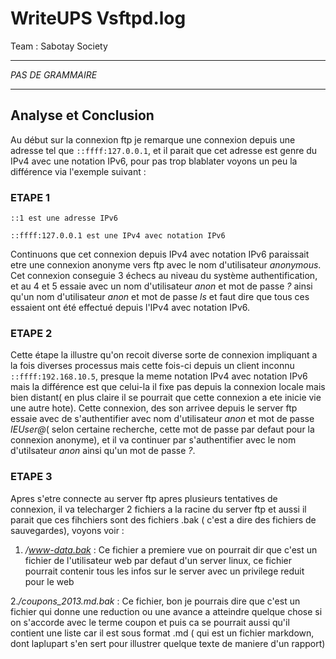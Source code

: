 # WriteUPS Vsftpd.log
Team : Sabotay Society
______________________
*PAS DE GRAMMAIRE* 
______________________

## Analyse et Conclusion
Au début  sur la connexion ftp je remarque une connexion depuis une adresse tel que `::ffff:127.0.0.1`, et il parait que cet adresse est genre du IPv4 avec une notation IPv6, pour pas trop blablater voyons un peu la différence via l'exemple suivant :
### ETAPE 1
```
::1 est une adresse IPv6

::ffff:127.0.0.1 est une IPv4 avec notation IPv6
```
Continuons que cet connexion depuis IPv4 avec notation IPv6 paraissait etre une connexion anonyme vers ftp avec le nom d'utilisateur  *anonymous*. Cet connexion conseguie 3 échecs au niveau du système authentification, et au 4 et 5 essaie avec un nom d'utilisateur *anon* et mot de passe *?* ainsi qu'un nom d'utilisateur *anon* et mot de passe *ls* et faut dire que tous ces essaient ont été effectué depuis l'IPv4 avec notation IPv6.

### ETAPE 2
Cette étape la illustre qu'on recoit diverse sorte de connexion impliquant a la fois diverses processus mais cette fois-ci depuis un client inconnu `::ffff:192.168.10.5`, presque la meme notation IPv4 avec notation IPv6 mais la différence est que celui-la il fixe pas depuis la connexion locale mais bien distant( en plus claire il se pourrait que cette connexion a ete inicie vie une autre hote). Cette connexion, des son arrivee depuis le server ftp essaie avec de s'authentifier avec nom d'utilisateur *anon* et mot de passe *IEUser@*( selon certaine recherche, cette mot de passe par defaut pour la connexion anonyme), et il va continuer par s'authentifier avec le nom d'utilsateur *anon* ainsi qu'un mot de passe *?*.

### ETAPE 3
Apres s'etre connecte au server ftp apres plusieurs tentatives de connexion, il va telecharger 2 fichiers a la racine du server ftp et aussi il parait que ces fihchiers sont des fichiers .bak ( c'est a dire des fichiers de sauvegardes), voyons voir :

1. */www-data.bak* : Ce fichier a premiere vue on pourrait dir que c'est un fichier de l'utilisateur web par defaut d'un server linux, ce fichier pourrait contenir tous les infos sur le server avec un privilege reduit pour le web 

2.*/coupons_2013.md.bak* : Ce fichier, bon je pourrais dire que c'est un fichier qui donne une reduction ou une avance a atteindre quelque chose si on s'accorde avec le terme coupon et puis ca se pourrait aussi qu'il contient une liste car il est sous format .md ( qui est un fichier markdown, dont laplupart s'en sert pour illustrer quelque texte de maniere d'un rapport)